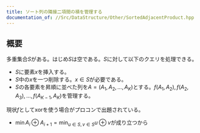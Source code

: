 ```yaml
---
title: ソート列の隣接二項間の積を管理する
documentation_of: //Src/DataStructure/Other/SortedAdjacentProduct.hpp
---
```


## 概要

多重集合$S$がある。はじめ$S$は空である。$S$に対して以下のクエリを処理できる。

- $S$に要素$x$を挿入する。
- $S$中の$x$を一つ削除する。$x\in S$が必要である。
- $S$の各要素を昇順に並べた列を$A = (A_1, A_2, \dots, A_K)$とする。$f(A_{1}, A_{2}), f(A_{2}, A_{3}), \dots, f(A_{K - 1}, A_{K})$を管理する。

現状$f$としてxorを使う場合がプロコンで出題されている。
- $\min A_{i} \oplus A_{i + 1} = \min_{u\in S, v\in S} u\oplus v$が成り立つから

